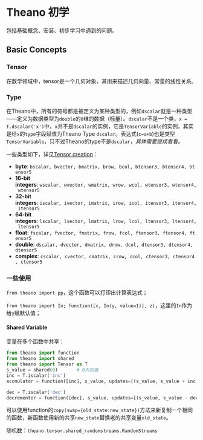 # Theano 初学

包括基础概念、安装、初步学习中遇到的问题。

## Basic Concepts

### Tensor

在数学领域中，tensor是一个几何对象，其用来描述几何向量、常量的线性关系。

### Type

在Theano中，所有的符号都是被定义为某种类型的，例如`dscalar`就是一种类型——定义为数据类型为`double`的`0`维的数据（标量）。`dscalar`不是一个类，`x = T.dscalar('x')`中，`x`并不是`dscalar`的实例，它是`TensorVariable`的实例，其实是给`x`的`type`字段赋值为Theano Type `dscalar`。表达式(`c=a+b`)也是类型`TensorVariable`，只不过Theano的type不是`dscalar`，_具体需要继续看看。_

一些类型如下，详见[Tensor creation](http://deeplearning.net/software/theano/library/tensor/basic.html#libdoc-tensor-creation)：

- **byte**: `bscalar, bvector, bmatrix, brow, bcol, btensor3, btensor4, btensor5`
- **16-bit integers**: `wscalar, wvector, wmatrix, wrow, wcol, wtensor3, wtensor4, wtensor5`
- **32-bit integers**: `iscalar, ivector, imatrix, irow, icol, itensor3, itensor4, itensor5`
- **64-bit integers**: `lscalar, lvector, lmatrix, lrow, lcol, ltensor3, ltensor4, ltensor5`
- **float**: `fscalar, fvector, fmatrix, frow, fcol, ftensor3, ftensor4, ftensor5`
- **double**: `dscalar, dvector, dmatrix, drow, dcol, dtensor3, dtensor4, dtensor5`
- **complex**: `cscalar, cvector, cmatrix, crow, ccol, ctensor3, ctensor4, ctensor5`

### 一些使用

`from theano import pp`，这个函数可以打印出计算表达式；

`from theano import In; function([x, In(y, value=1)], z)`，这里的`In`作为给`y`赋默认值；

#### Shared Variable

变量在多个函数中共享：

```python
from theano import function
from theano import shared
from theano import Tensor as T
s_value = shared(0)       # 0为初值
inc = T.iscalar('inc')
accmulator = function([inc], s_value, updates=[(s_value, s_value + inc)])

dec = T.iscalar('dec')
decrementor = function([dec], s_value, updates=[(s_value, s_value - dec)])
```

可以使用function的`copy(swap={old_state:new_state})`方法来新复制一个相同的函数，新函数使用新的共享`new_state`替换老的共享变量`old_state`。

随机数：`theano.tensor.shared_randomstreams.RandomStreams`

